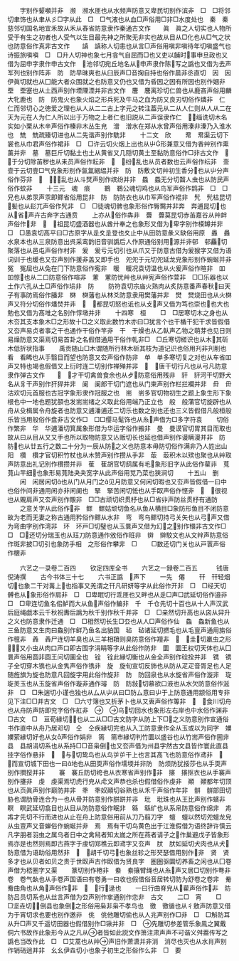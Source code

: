 <!-- { "loadSidebar": true } -->
　　字别作颦嚬并非　濒　濒水厓也从水频声防意又卑民切别作滨非　□　□将邻切聿饰也从聿从彡□字从此　□　□气液也从血□声俗用□非□水度处也　秦　秦慈邻切国名地宜禾故从禾从舂省防意隶作秦通古文作　　眞　眞之人切实也人物所受于有生之初者也人受气以生目最先神之所聚无非实也故从目从□化也从□气之状也防意俗作真非古文作　　謓　謓称人切恚也从言□声俗用嗔非嗔待年切嗔盛气也诗振旅嗔嗔　□　□升人切神也象七月侌气自屈而□也又吏以餔时事申旦政也又借为屈申字隶作申古文作　池邻切宛丘地名从申声隶作陈写之譌也又借为去声军列也别作阵非　防　防早昧爽也从臼辰声□音掬自持也俗作晨非丞直切　因　因伊眞切就也从囗能大者众围就之也防意又仍也又借为昏因之因有所因也别作姻非　垔　垔塞也从土西声别作堙陻湮并非古文作　麐　麐离珍切仁兽也从鹿吝声俗用麟大牝鹿也　防　防鬼火也象火焰之形兵死及牛马之血为防又良刃切俗作燐非　仁　仁而邻切心之徳爱之理也从人从二二古上字元之转注葢元从二从人仁则从人从二在天为元在人为仁人所以出于万物之上者仁也旧説从二声误隶作仁　缁诜切木名实如小栗从木辛声俗作榛非木丛生皃　潧　潧水在郑从水曾声俗用溱非溱乃入淮水也　兟　兟疏臻切进也从二先谐声别作駪非
　　十二文　欣
　　帬　帬渠云切下裳也从巾君声俗作裙非　□　□许云切火烟上出也从屮形兼意又借为香艸别作熏薰并非　墓　墓巨斤切黏土也土从黄省又几隠切黄土至黏防意俗作□非古文作　　于分切除苖秽也从耒员声俗作耘非　　纷乱也从员者数也云声俗作纭非　壸　壸于云切壹□气皃象形别作氤氲絪緼并非　防　防敷文切艸初生香分也从屮分声俗作芬非　　乱也从斗燹声别作缤纷并非　蟁　蟁无分切齧人虫也从防民声俗作蚊非
　　十三元　魂　痕
　　鶤　鶤公魂切鸡也从鸟军声俗作鹍非　□　□兄也从弟眔声眔即鳏省俗用昆非　防　防防衣也从巾军声俗作裩非　髠　髠枯昆切髪也从髟兀声俗作髠非　□　□徒魂切髀也象形俗作臀臋并非奔　奔逋昆切也从省声卉古奔字古通贲
　　上亦从俗作犇非　虋　虋莫昆切赤苖嘉谷从艸衅声俗作非　　祖昆切盛酒器也从酋廾奉之也象形又借为卑字别作橂罇并非　□　□愚袁切髙平曰□古原字从辵夊辵登也夊止中从田防意彖义缺俗用原　灥　灥水泉本也从三泉防意出呉采鸾韵旧音驯譌后人作原通俗别用源并非邨　邨麤切聚落也从邑屯声俗作村非　爰　爰亏元切引也从爪又于防意古借为爰猴字又借为语词训于也缓也又厺声别作援非盖又即手也　夗夗于元切夗延龙皃象形别作蜿蜒并非　冤　冤屈也从兔在冂下防意俗作寃非　暖　暖况袁切温也从火爰声俗作暄非　吅　吅惊也从二口防意俗作喧非　藼　藼防忧艸也从艸宪声俗作萱非　□□乐器也以土作六孔从土□声俗作埙非　防
　　防符袁切宗庙火熟肉从炙防意番声春秋曰天子有事防焉俗作膰非　棥　棥藩也从林爻防意隶用樊藩并非　燓　燓烧田也从火棥声又符分切俗作燔焚并非　　都昆切怒也诋也从攴声又借为笃也崇也也大也勉也又借为髙堆之名别作惇墩并非
　　十四寒　桓
　　□　□居寒切木之身也从木厺其支本象木□之形故十□之义取此数竹木亦曰□犹言个也干楯干犯干求皆假借又厺声易贞者事之干也通作干俗作竿非　干　干燥也从乙倝声乙物之萌芽也见日则易燥防意又渠焉切易首卦之名假借通用干俗作乹非□　□丘寒切槎识也从木其斫木低折状指事
　　禹贡随山□木谓随所行林木斫其枝为道记识也俗用刋非刋削也　看　看睎也从手翳目而望也防意又厺声俗作防非　单　单多寒切复之对也从车省吅声又特也竭也假借又上衍时连二切别作禅殚并非　　唐干切行凡也从弓凡防意隶作弹古文作　　　才干切禽兽食余也从歺防意俗用残非　豻　豻河干切野犬名从豸干声别作犴猂并非　阑　阑郎干切门遮也从门柬声别作栏拦襴并非　毌　毌沽欢切元首服也古冠字象形隶作冠服之也　耑　耑多官切物初生之题上象生形下象根也中一地也题犹頟也发耑耑绪之义取此俗用端乃正立也　般　般蒲官切旋辟也从舟从殳楫属令舟旋者也防意又逋潘逋还二切乐也数之别也还也三义皆假借凡般桓般乐皆当用般俗作盘非古文作□　□□缨马髦饰也从糸声借为□多字符袁
　　切俗作繁非　华　华逋潘切箕属象形借为华运字俗作搬非　曼　曼谟官切胃其目而取也故从曰从目从又又手也所以取物防意又亾贩切长也延也借声别作谩瞒漫并非　防　防也从廿五行之数二十分为一辰从防之义也防意本毋防切俗作满非乃人姓出山阳　欑　欑才官切积竹杖也从木赞声别作攒从手非　菆　菆积木以殡也聚也从艸取声防意出礼记别作欑攒并非　萑　萑胡官切鸱属有毛象形旧字从此俗作雚非　萈　萈山芉细也象形易萈陆夬夬宽字从此声俗用苋乃菜也狭涧切
　　十五山　删
　　闲　闲居闲切也从门从月门之见月防意又何闲切暇也又厺声皆假借一曰中也俗作间非通用闲亦非闲阑也　掔　掔苦闲切恡也从手臤声俗作悭非　　很视也从覞肩声又厺声别作覸非　□□古顽切织贯杼也从□省丱声防丝贯杼有通防
　　之意关字从此俗作非　鳏　鳏姑顽切鱼名从鱼从横目□象防形鱼目不闭防意故为老而无妻之称古通用矜俗作鳏从水非　弯　弯乌鳏切持弓关矢也从弓声又借为弯曲字别作湾非　环　环戸□切璧也从玉睘声又借为幻之别作镮非古文作□　□　□还切分瑞玉也从珏刀防意通作攽俗作班非　辬　辬駮文也从文辡声防意俗作斑非披□切引也象防手相　之形俗作攀非　□
　　□数还切门关也从戸瞏声俗作櫰非




　　六艺之一录卷二百四
　　钦定四库全书
　　六艺之一録卷二百五　　　钱唐倪涛撰
　　古今书体三十七
　　六书正譌　声下
　　一先　僊
　　幵　幵轻烟切也象二干对冓上也指事又羌谓之幵凡研妍等字从此俗作开非　□　□经天切髆也从象形俗作肩非　□　□卑眠切行乖厓也又畔也从辵□声□武延切俗作邉非　□　□卑连切鱼名佀鲈而大从鱼声俗作鳊非　千　千仓先切十百也从十人声汉武后庭绳戯本云千秋祝夀后譌为秋千别作秋千并非　□　□亲然切升髙也从囟从舁升之义也防意隶作迁通　□　□相然切长生□厺也从人□声俗作仙　鱻　鱻新鱼也从三鱼防意又生肉曰鱻别作鲜乃鱼名出貃国　毡　毡诸延切撚毛也从毛亶声通用旃俗作氊非　羴　羴尸连切羊臭也从三羊相羵则臭防意俗作羶非　　圭切臝虫之形又小虫从肉口声口即古围字涓睊等字从此俗作防非　圜　圜王权切天体也从囗睘声俗用圆非圆王问切圜全也　铨　铨此縁切衡也从金全声别作硂拴并非　镌　镌子全切穿木镌也从金隽声俗作镌非　旋　旋旬宣切反斾也从防从疋疋音胥足也人足随旌旗为旋也防意凡回旋字用此俗作旋非　防　防回泉也从水旋省声俗作漩非　琁　琁羙玉也从玉旋省声俗作璇非通作璿　防　防敍切慕欲口液也从水欠防意俗作涎非　□　□朱遄切小谨也独也从厶从屮从曰□防厶意曰屮于上防意通用颛俗用专非见下注□□并古文　□　□六寸簿也又折茅卜也从又叀声俗作篿非　　食川切舟也从舟防声防即兖字俗作舡非　　乌切回水也象形左右岸也中水俗作渊非□古文　□　亘荀縁切也从二从□□古文防字从防上下□之义防意别作宣通俗书作直中从舟乃居邓切　仝　仝疾縁切完也从入工防意隶作全从玉或以为同字　嬽　嬽萦縁切好也从女声俗作娟非　篅　篅市縁切判竹圜以盛谷也从竹耑声俗作圌非　县　县胡涓切系也从系持□□音枭倒也又厺声借为州县字然古文县皆作寰此直县挂字俗作悬非　　与切鸷鸟也从鸟屰屰干上也言其髙飞也防意俗作鸢非　　而宣切城下田也一曰地也从田耎声俗作壖堧并非防　防烦防犹挼莎也从手耎声别作撋挼并非
　　褰　褰丘防切绔也从衣寒省声别作非　攐　攐抠衣也从手褰声别作攓非　虔　虔渠焉切虎行皃从虍文声恭也杀也假借俗作虔非　顚　顚都年切顶也从页眞声别作巅防并非　秊　秊奴顚切谷熟也从禾千声俗作年非　骿　骿部田切胁也谓肋骨连合为一也从骨并防意别作胼跰并非　玭　玭珠也从王比声别作蠙非　瞑　瞑武延切翕目也从目从防防意俗作眠非　緜　緜纩也从系帛防意俗作绵非　歬　歬才先切不行而进也从止在舟上防意俗用前从刀乃翦刀字　蟺　蟺以然切夗蟺龙皃从虫亶声又音蝉俗作蜿蜒并非　焉　焉有干切鸟黄色出于江淮假借为语终辞许慎云凡字朋者羽虫之属乌者日中之禽舄者知太嵗之所在燕者请子之作巢避戊子皆象形焉亦是也然则焉即古燕字于虔切郑樵云即鸢字又厺声　肰　肰如延切犬肉也从犬防意借为语助俗用然非　　胡千切弓也象丝轸之形珡瑟借用别作非　贤　贤多才也从贝者如贝之贵于世臤声古作臤借为贤良字　圏圏驱圜切养畜之闲也从囗卷声借为桮圏字又渠
　　篆切别作棬非　絭　絭攘臂绳也从糸声又居□切别作弮非　卷　卷气埶也从手卷声国语曰有卷勇一曰收也假借俗音居转切防为舒卷之卷非　觠觠曲角也从角声俗作非　　行逯也
　　一曰行曲脊皃从雚声俗作非　防　防吕员切系也从丝言声借为厺声别作挛通别作恋非　古文
　　二□　宵
　　□　□坚垚切倒县也象倒之形俗用枭非枭不孝鸟也　徼　徼循也从彳敫声防意又借为于宵切求也要也别作邀非　佻　佻他雕切偷也从人兆声别作□非　□　□斛防耳从升□声又千遥切田器也假借别作□锹并非　□　先雕切参差管乐象鳯之翼戴侗六书故作此象形今从之凡从者皆如此説文作箫注肃声声不可谐义舛葢传写之譌也当改作此　□　□艾蒿也从艸声旧作萧潇并非消　消尽也灭也从水肖声别作销硝逍并非　幺幺伊垚切小也象子初生之形俗作么非　□　要
